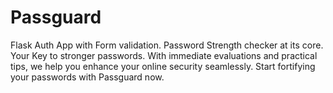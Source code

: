# Passguard
Flask Auth App with Form validation. Password Strength checker at its core. Your Key to stronger passwords. With immediate evaluations and practical tips, we help you enhance your online security seamlessly. Start fortifying your passwords with Passguard now.
